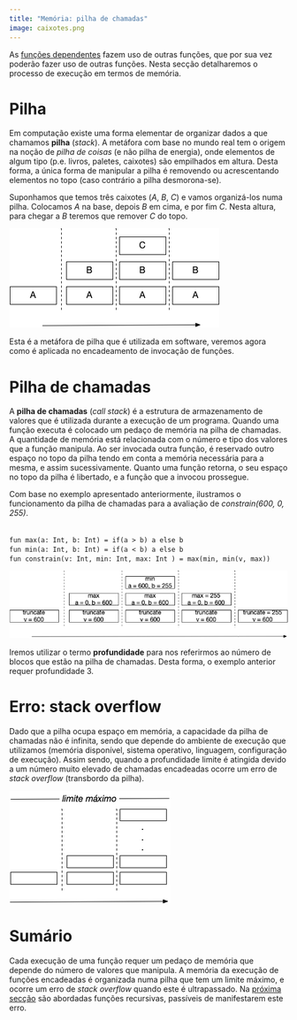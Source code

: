 ```yaml
---
title: "Memória: pilha de chamadas"
image: caixotes.png
---
```


As [funções dependentes](funcoesdep) fazem uso de outras funções, que por sua vez poderão fazer uso de outras funções. Nesta secção detalharemos o processo de execução em termos de memória.


# Pilha

Em computação existe uma forma elementar de organizar dados a que chamamos  **pilha** (*stack*). A metáfora com base no mundo real tem o origem na noção de *pilha de coisas* (e não pilha de energia), onde elementos de algum tipo (p.e. livros, paletes, caixotes) são empilhados em altura. Desta forma, a única forma de manipular a pilha é removendo ou acrescentando elementos no topo (caso contrário a pilha desmorona-se).

Suponhamos que temos três caixotes (*A*, *B*, *C*) e vamos organizá-los numa pilha. Colocamos *A* na base, depois *B* em cima, e por fim *C*. Nesta altura, para chegar a *B* teremos que remover *C* do topo.

![pilha](pilha.png)

Esta é a metáfora de pilha que é utilizada em software, veremos agora como é aplicada no encadeamento de invocação de funções.

# Pilha de chamadas

A **pilha de chamadas** (*call stack*) é a estrutura de armazenamento de valores que é utilizada durante a execução de um programa. Quando uma função executa é colocado um pedaço de memória na pilha de chamadas. A quantidade de memória está relacionada com o número e tipo dos valores que a função manipula. Ao ser invocada outra função, é reservado outro espaço no topo da pilha tendo em conta a memória necessária para a mesma, e assim sucessivamente. Quanto uma função retorna, o seu espaço no topo da pilha é libertado, e a função que a invocou prossegue.

Com base no exemplo apresentado anteriormente, ilustramos o funcionamento da pilha de chamadas para a avaliação de *constrain(600, 0, 255)*.

<code>
fun max(a: Int, b: Int) = if(a > b) a else b
fun min(a: Int, b: Int) = if(a < b) a else b
fun constrain(v: Int, min: Int, max: Int ) = max(min, min(v, max))
</code>

![pilha](pilhatruncate.png)

Iremos utilizar o termo **profundidade** para nos referirmos ao número de blocos que estão na pilha de chamadas. Desta forma, o exemplo anterior requer profundidade 3.

# Erro: stack overflow

 Dado que a pilha ocupa espaço em memória, a capacidade da pilha de chamadas não é infinita, sendo que depende do ambiente de execução que utilizamos (memória disponível, sistema operativo, linguagem, configuração de execução). Assim sendo, quando a profundidade limite é atingida devido a um número muito elevado de chamadas encadeadas ocorre um erro de *stack overflow* (transbordo da pilha).

![stack](stackoverflow.png)


# Sumário

Cada execução de uma função requer um pedaço de memória que depende do número de valores que manipula. A memória da execução de funções encadeadas é organizada numa pilha que tem um limite máximo, e ocorre um erro de *stack overflow* quando este é ultrapassado. Na [próxima secção](funcoesrec) são abordadas funções recursivas, passíveis de manifestarem este erro.
